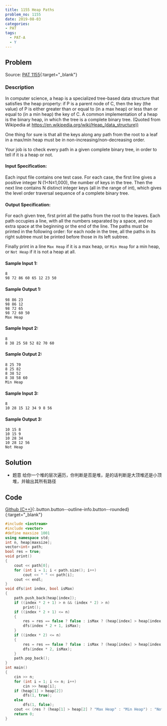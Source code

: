 ```yaml
---
title: 1155 Heap Paths
problem_no: 1155
date: 2019-08-03
categories:
- PAT
tags:
  - PAT-A
  - Y
---
```


<!--more-->

## Problem

Source: [PAT 1155](){:target="_blank"}

### Description

In computer science, a heap is a specialized tree-based data structure that satisfies the heap property: if P is a
parent node of C, then the key (the value) of P is either greater than or equal to (in a max heap) or less than or equal
to (in a min heap) the key of C. A common implementation of a heap is the binary heap, in which the tree is a complete
binary tree. (Quoted from Wikipedia at https://en.wikipedia.org/wiki/Heap_(data_structure))

One thing for sure is that all the keys along any path from the root to a leaf in a max/min heap must be in
non-increasing/non-decreasing order.

Your job is to check every path in a given complete binary tree, in order to tell if it is a heap or not.

#### Input Specification:

Each input file contains one test case. For each case, the first line gives a positive integer N (1<N≤1,000), the number
of keys in the tree. Then the next line contains N distinct integer keys (all in the range of int), which gives the
level order traversal sequence of a complete binary tree.

#### Output Specification:

For each given tree, first print all the paths from the root to the leaves. Each path occupies a line, with all the
numbers separated by a space, and no extra space at the beginning or the end of the line. The paths must be printed in
the following order: for each node in the tree, all the paths in its right subtree must be printed before those in its
left subtree.

Finally print in a line `Max Heap` if it is a max heap, or `Min Heap` for a min heap, or `Not Heap` if it is not a heap
at all.

#### Sample Input 1:

```text
8
98 72 86 60 65 12 23 50
```

#### Sample Output 1:

```text
98 86 23
98 86 12
98 72 65
98 72 60 50
Max Heap
```

#### Sample Input 2:

```text
8
8 38 25 58 52 82 70 60
```

#### Sample Output 2:

```text
8 25 70
8 25 82
8 38 52
8 38 58 60
Min Heap
```

#### Sample Input 3:

```text
8
10 28 15 12 34 9 8 56
```

#### Sample Output 3:

```text
10 15 8
10 15 9
10 28 34
10 28 12 56
Not Heap
```

## Solution

- 题意 给你一个堆的层次遍历，你判断是否是堆，是的话判断是大顶堆还是小顶堆，并输出其所有路径

## Code

[Github (C++)](https://github.com/Alomerry/algorithm/blob/master/pat/a/){:.button.button--outline-info.button--rounded}{:target="_blank"}


```cpp
#include <iostream>
#include <vector>
#define maxsize 1001
using namespace std;
int n, heap[maxsize];
vector<int> path;
bool res = true;
void print()
{
    cout << path[0];
    for (int i = 1; i < path.size(); i++)
        cout << " " << path[i];
    cout << endl;
}
void dfs(int index, bool isMax)
{
    path.push_back(heap[index]);
    if ((index * 2 + 1) > n && (index * 2) > n)
        print();
    if ((index * 2 + 1) <= n)
    {
        res = res == false ? false : isMax ? (heap[index] > heap[index * 2 + 1]) : (heap[index] < heap[index * 2 + 1]);
        dfs(index * 2 + 1, isMax);
    }
    if ((index * 2) <= n)
    {
        res = res == false ? false : isMax ? (heap[index] > heap[index * 2]) : (heap[index] < heap[index * 2]);
        dfs(index * 2, isMax);
    }
    path.pop_back();
}
int main()
{
    cin >> n;
    for (int i = 1; i <= n; i++)
        cin >> heap[i];
    if (heap[1] > heap[2])
        dfs(1, true);
    else
        dfs(1, false);
    cout << (res ? (heap[1] > heap[2] ? "Max Heap" : "Min Heap") : "Not Heap");
    return 0;
}
```
